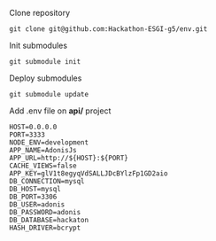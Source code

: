 Clone repository
```
git clone git@github.com:Hackathon-ESGI-g5/env.git
```

Init submodules
```
git submodule init
```

Deploy submodules
```
git submodule update
```

Add .env file on **api/** project
```
HOST=0.0.0.0
PORT=3333
NODE_ENV=development
APP_NAME=AdonisJs
APP_URL=http://${HOST}:${PORT}
CACHE_VIEWS=false
APP_KEY=glV1t8egyqVdSALLJDcBYlzFp1GD2aio
DB_CONNECTION=mysql
DB_HOST=mysql
DB_PORT=3306
DB_USER=adonis
DB_PASSWORD=adonis
DB_DATABASE=hackaton
HASH_DRIVER=bcrypt
```
